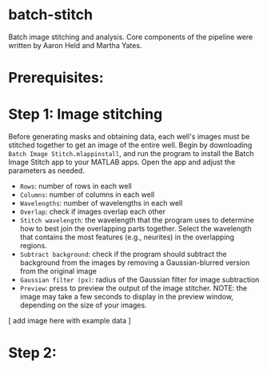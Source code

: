 # batch-stitch

Batch image stitching and analysis. Core components of the pipeline were written by Aaron Held and Martha Yates. 

# Prerequisites: 

# Step 1: Image stitching
Before generating masks and obtaining data, each well's images must be stitched together to get an image of the entire well. Begin by downloading `Batch Image Stitch.mlappinstall`, and run the program to install the Batch Image Stitch app to your MATLAB apps. Open the app and adjust the parameters as needed.


* `Rows`: number of rows in each well
* `Columns`: number of columns in each well
* `Wavelengths`: number of wavelengths in each well
* `Overlap`: check if images overlap each other
* `Stitch wavelength`: the wavelength that the program uses to determine how to best join the overlapping parts together. Select the wavelength that contains the most features (e.g., neurites) in the overlapping regions.
* `Subtract background`: check if the program should subtract the background from the images by removing a Gaussian-blurred version from the original image
* `Gaussian filter (px)`: radius of the Gaussian filter for image subtraction
* `Preview`: press to preview the output of the image stitcher. NOTE: the image may take a few seconds to display in the preview window, depending on the size of your images.


[ add image here with example data ] 

# Step 2: 
